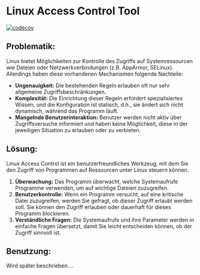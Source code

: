 # Linux Access Control Tool

[![codecov](https://codecov.io/gh/Soldatstar/ip6-access-control/branch/main/graph/badge.svg)](https://codecov.io/gh/Soldatstar/ip6-access-control)

## Problematik:

Linux bietet Möglichkeiten zur Kontrolle des Zugriffs auf Systemressourcen wie Dateien oder Netzwerkverbindungen (z.B. AppArmor, SELinux). Allerdings haben diese vorhandenen Mechanismen folgende Nachteile:

* **Ungenauigkeit:**
Die bestehenden Regeln erlauben oft nur sehr allgemeine Zugriffsbeschränkungen.
* **Komplexität:**
Die Einrichtung dieser Regeln erfordert spezialisiertes Wissen, und die Konfiguration ist statisch, d.h., sie ändert sich nicht dynamisch, während das Programm läuft.
* **Mangelnde Benutzerinteraktion:**
Benutzer werden nicht aktiv über Zugriffsversuche informiert und haben keine Möglichkeit, diese in der jeweiligen Situation zu erlauben oder zu verbieten.

## Lösung:

Linux Access Control ist ein benutzerfreundliches Werkzeug, mit dem Sie den Zugriff von Programmen auf Ressourcen unter Linux steuern können.

1. **Überwachung:** Das Programm überwacht, welche Systemaufrufe Programme verwenden, um auf wichtige Dateien zuzugreifen.
2. **Benutzerkontrolle:** Wenn ein Programm versucht, auf eine kritische Datei zuzugreifen, werden Sie gefragt, ob dieser Zugriff erlaubt werden soll. Sie können den Zugriff erlauben oder dauerhaft für dieses Programm blockieren.
3. **Verständliche Fragen:** Die Systemaufrufe und ihre Parameter werden in einfache Fragen übersetzt, damit Sie leicht entscheiden können, ob der Zugriff sinnvoll ist.

## Benutzung:

Wird später beschrieben....